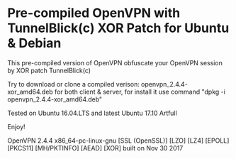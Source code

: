 # Pre-compiled OpenVPN with TunnelBlick(c) XOR Patch for Ubuntu & Debian

This pre-compiled version of OpenVPN obfuscate your OpenVPN session by XOR patch TunnelBlick(c)

Try to download or clone a compiled verison: openvpn_2.4.4-xor_amd64.deb for both client & server, 
for install it use command "dpkg -i openvpn_2.4.4-xor_amd64.deb"

Tested on Ubuntu 16.04.LTS and latest Ubuntu 17.10 Artfull

Enjoy!

OpenVPN 2.4.4 x86_64-pc-linux-gnu [SSL (OpenSSL)] [LZO] [LZ4] [EPOLL] [PKCS11] [MH/PKTINFO] [AEAD] [XOR] built on Nov 30 2017
